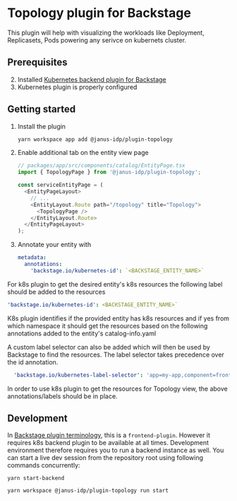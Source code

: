 # Topology plugin for Backstage

This plugin will help with visualizing the workloads like Deployment, Replicasets, Pods powering any serivce on kubernets cluster.

## Prerequisites

2. Installed [Kubernetes backend plugin for Backstage](https://github.com/backstage/backstage/tree/master/plugins/kubernetes-backend)
3. Kubernetes plugin is properly configured

## Getting started

1. Install the plugin

   ```bash
   yarn workspace app add @janus-idp/plugin-topology
   ```

2. Enable additional tab on the entity view page

   ```ts
   // packages/app/src/components/catalog/EntityPage.tsx
   import { TopologyPage } from '@janus-idp/plugin-topology';

   const serviceEntityPage = (
     <EntityPageLayout>
       // ...
       <EntityLayout.Route path="/topology" title="Topology">
         <TopologyPage />
       </EntityLayout.Route>
     </EntityPageLayout>
   );
   ```

3. Annotate your entity with

   ```yaml
   metadata:
     annotations:
       'backstage.io/kubernetes-id': `<BACKSTAGE_ENTITY_NAME>`
   ```

For k8s plugin to get the desired entity's k8s resources the following label should be added to the resources

```yaml
'backstage.io/kubernetes-id': <BACKSTAGE_ENTITY_NAME>`
```

K8s plugin identifies if the provided entity has k8s resources and if yes from which namespace it should get the resources based on the following annotations added to the entity's catalog-info.yaml

A custom label selector can also be added which will then be used by Backstage to find the resources. The label selector takes precedence over the id annotation.

```yaml
  'backstage.io/kubernetes-label-selector': 'app=my-app,component=front-end`
```

In order to use k8s plugin to get the resources for Topology view, the above annotations/labels should be in place.

## Development

In [Backstage plugin terminology](https://backstage.io/docs/local-dev/cli-build-system#package-roles), this is a `frontend-plugin`. However it requires k8s backend plugin to be available at all times. Development environment therefore requires you to run a backend instance as well. You can start a live dev session from the repository root using following commands concurrently:

```
yarn start-backend
```

```
yarn workspace @janus-idp/plugin-topology run start
```

